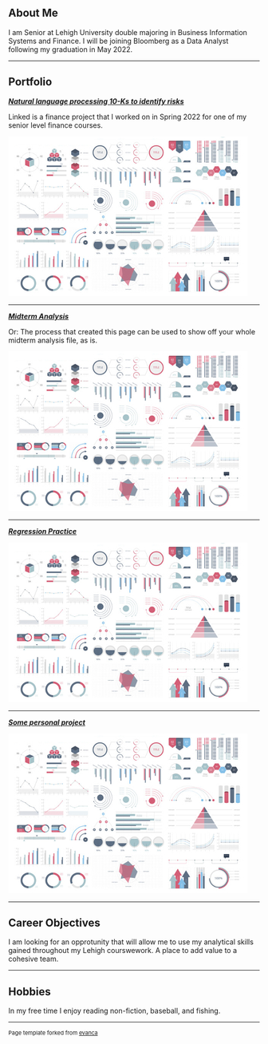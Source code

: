 ## About Me

I am Senior at Lehigh University double majoring in Business Information Systems and Finance. I will be joining Bloomberg as a Data Analyst following my graduation in May 2022. 

---

## Portfolio

<!-- You can link to other websites, PDFs in this repo, and other pages in this repo -->

_**[Natural language processing 10-Ks to identify risks](10k_nlp_covid)**_

Linked is a finance project that I worked on in Spring 2022 for one of my senior level finance courses.

<img src="images/dummy_thumbnail.jpg?raw=true"/>

---

_**[Midterm Analysis](analysis_report)**_

Or: The process that created this page can be used to show off your whole midterm analysis file, as is.

<img src="images/dummy_thumbnail.jpg?raw=true"/>

---

_**[Regression Practice](asgn-06_answerkey)**_

<img src="images/dummy_thumbnail.jpg?raw=true"/>

---

_**[Some personal project](/pdf/sample_presentation.pdf)**_

<img src="images/dummy_thumbnail.jpg?raw=true"/>

---

## Career Objectives

I am looking for an opprotunity that will allow me to use my analytical skills gained throughout my Lehigh courswework. A place to add value to a cohesive team.  

---

## Hobbies

In my free time I enjoy reading non-fiction, baseball, and fishing. 

---
<p style="font-size:11px">Page template forked from <a href="https://github.com/evanca/quick-portfolio">evanca</a></p>
<!-- Remove above link if you don't want to attibute -->
